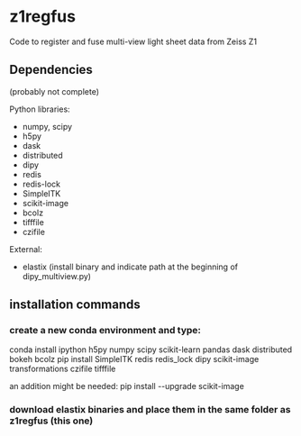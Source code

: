 # z1regfus

Code to register and fuse multi-view light sheet data from Zeiss Z1

## Dependencies

(probably not complete)

Python libraries:
- numpy, scipy
- h5py
- dask
- distributed
- dipy
- redis
- redis-lock
- SimpleITK
- scikit-image
- bcolz
- tifffile
- czifile

External:
- elastix (install binary and indicate path at the beginning of dipy_multiview.py)

## installation commands

### create a new conda environment and type:

conda install ipython h5py numpy scipy scikit-learn pandas dask distributed bokeh bcolz
pip install SimpleITK redis redis_lock dipy scikit-image transformations czifile tifffile

an addition might be needed:
pip install --upgrade scikit-image

### download elastix binaries and place them in the same folder as z1regfus (this one)